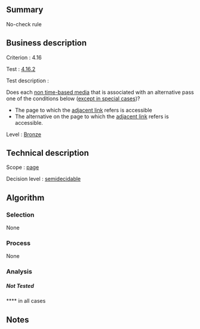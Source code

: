 ## Summary

No-check rule

## Business description

Criterion : 4.16

Test : [4.16.2](http://www.accessiweb.org/index.php/accessiweb-22-english-version.html#test-4-16-2)

Test description :

Does each [non time-based media](http://www.accessiweb.org/index.php/glossary-76.html#mMediaNoTemp)
that is associated with an alternative pass one of the conditions below ([except in special
cases](http://www.accessiweb.org/index.php/glossary-76.html#cpCrit4-16 "Special cases for criterion 4.16"))?

-   The page to which the [adjacent link](http://www.accessiweb.org/index.php/glossary-76.html#mLienAdj) refers is accessible
-   The alternative on the page to which the [adjacent link](http://www.accessiweb.org/index.php/glossary-76.html#mLienAdj) refers is accessible.

Level : [Bronze](/en/category/rules-design/accessiweb-11/level/bronze)

## Technical description

Scope : [page](/en/category/rules-design/accessiweb-11/scope/page)

Decision level :
[semidecidable](/en/category/rules-design/accessiweb-11/decision-level/semidecidable)

## Algorithm

### Selection

None

### Process

None

### Analysis

##### Not Tested

**** in all cases

## Notes



